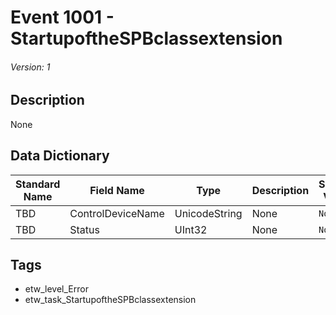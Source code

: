 # Event 1001 - StartupoftheSPBclassextension
###### Version: 1

## Description
None

## Data Dictionary
|Standard Name|Field Name|Type|Description|Sample Value|
|---|---|---|---|---|
|TBD|ControlDeviceName|UnicodeString|None|`None`|
|TBD|Status|UInt32|None|`None`|

## Tags
* etw_level_Error
* etw_task_StartupoftheSPBclassextension